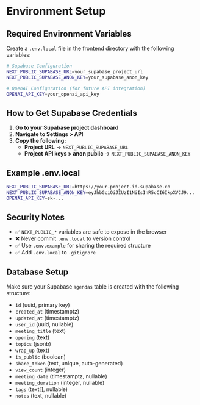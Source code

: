 # Environment Setup

## Required Environment Variables

Create a `.env.local` file in the frontend directory with the following variables:

```bash
# Supabase Configuration
NEXT_PUBLIC_SUPABASE_URL=your_supabase_project_url
NEXT_PUBLIC_SUPABASE_ANON_KEY=your_supabase_anon_key

# OpenAI Configuration (for future API integration)
OPENAI_API_KEY=your_openai_api_key
```

## How to Get Supabase Credentials

1. **Go to your Supabase project dashboard**
2. **Navigate to Settings > API**
3. **Copy the following:**
   - **Project URL** → `NEXT_PUBLIC_SUPABASE_URL`
   - **Project API keys > anon public** → `NEXT_PUBLIC_SUPABASE_ANON_KEY`

## Example .env.local

```bash
NEXT_PUBLIC_SUPABASE_URL=https://your-project-id.supabase.co
NEXT_PUBLIC_SUPABASE_ANON_KEY=eyJhbGciOiJIUzI1NiIsInR5cCI6IkpXVCJ9...
OPENAI_API_KEY=sk-...
```

## Security Notes

- ✅ `NEXT_PUBLIC_*` variables are safe to expose in the browser
- ❌ Never commit `.env.local` to version control
- ✅ Use `.env.example` for sharing the required structure
- ✅ Add `.env.local` to `.gitignore`

## Database Setup

Make sure your Supabase `agendas` table is created with the following structure:

- `id` (uuid, primary key)
- `created_at` (timestamptz)
- `updated_at` (timestamptz)
- `user_id` (uuid, nullable)
- `meeting_title` (text)
- `opening` (text)
- `topics` (jsonb)
- `wrap_up` (text)
- `is_public` (boolean)
- `share_token` (text, unique, auto-generated)
- `view_count` (integer)
- `meeting_date` (timestamptz, nullable)
- `meeting_duration` (integer, nullable)
- `tags` (text[], nullable)
- `notes` (text, nullable)
